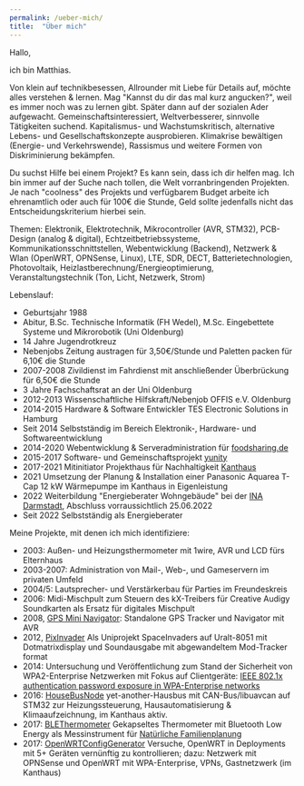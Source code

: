 ```yaml
---
permalink: /ueber-mich/
title:  "Über mich"
---
```

Hallo,

ich bin Matthias.

Von klein auf technikbesessen, Allrounder mit Liebe für Details auf, möchte alles verstehen & lernen. Mag "Kannst du dir das mal kurz angucken?", weil es immer noch was zu lernen gibt.
Später dann auf der sozialen Ader aufgewacht.
Gemeinschaftsinteressiert, Weltverbesserer, sinnvolle Tätigkeiten suchend. Kapitalismus- und Wachstumskritisch, alternative Lebens- und Gesellschaftskonzepte ausprobieren. Klimakrise bewältigen (Energie- und Verkehrswende), Rassismus und weitere Formen von Diskriminierung bekämpfen.

Du suchst Hilfe bei einem Projekt? Es kann sein, dass ich dir helfen mag.
Ich bin immer auf der Suche nach tollen, die Welt vorranbringenden Projekten.
Je nach "coolness" des Projekts und verfügbarem Budget arbeite ich ehrenamtlich oder auch für 100€ die Stunde, Geld sollte jedenfalls nicht das Entscheidungskriterium hierbei sein.

Themen:
Elektronik, Elektrotechnik, Mikrocontroller (AVR, STM32), PCB-Design (analog & digital), Echtzeitbetriebssysteme, Kommunikationsschnittstellen, Webentwicklung (Backend), Netzwerk & Wlan (OpenWRT, OPNSense, Linux), LTE, SDR, DECT, Batterietechnologien, Photovoltaik, Heizlastberechnung/Energieoptimierung, Veranstaltungstechnik (Ton, Licht, Netzwerk, Strom)

Lebenslauf:
* Geburtsjahr 1988
* Abitur, B.Sc. Technische Informatik (FH Wedel), M.Sc. Eingebettete Systeme und Mikrorobotik (Uni Oldenburg)
* 14 Jahre Jugendrotkreuz
* Nebenjobs Zeitung austragen für 3,50€/Stunde und Paletten packen für 6,10€ die Stunde
* 2007-2008 Zivildienst im Fahrdienst mit anschließender Überbrückung für 6,50€ die Stunde
* 3 Jahre Fachschaftsrat an der Uni Oldenburg
* 2012-2013 Wissenschaftliche Hilfskraft/Nebenjob OFFIS e.V. Oldenburg
* 2014-2015 Hardware & Software Entwickler TES Electronic Solutions in Hamburg
* Seit 2014 Selbstständig im Bereich Elektronik-, Hardware- und Softwareentwicklung
* 2014-2020 Webentwicklung & Serveradministration für [foodsharing.de](https://foodsharing.de)
* 2015-2017 Software- und Gemeinschaftsprojekt [yunity](https://yunity.org)
* 2017-2021 Mitinitiator Projekthaus für Nachhaltigkeit [Kanthaus](https://kanthaus.online)
* 2021 Umsetzung der Planung & Installation einer Panasonic Aquarea T-Cap 12 kW Wärmepumpe im Kanthaus in Eigenleistung
* 2022 Weiterbildung "Energieberater Wohngebäude" bei der [INA Darmstadt](https://energieberatung-ausbildung.de/), Abschluss vorraussichtlich 25.06.2022
* Seit 2022 Selbstständig als Energieberater

Meine Projekte, mit denen ich mich identifiziere:
* 2003: Außen- und Heizungsthermometer mit 1wire, AVR und LCD fürs Elternhaus
* 2003-2007: Administration von Mail-, Web-, und Gameservern im privaten Umfeld
* 2004/5: Lautsprecher- und Verstärkerbau für Parties im Freundeskreis
* 2006: Midi-Mischpult zum Steuern des kX-Treibers für Creative Audigy Soundkarten als Ersatz für digitales Mischpult
* 2008, [GPS Mini Navigator](https://www.mikrocontroller.net/articles/GPS_Mini_Navigator): Standalone GPS Tracker und Navigator mit AVR
* 2012, [PixInvader](https://github.com/NerdyProjects/HS--PixInvader) Als Uniprojekt SpaceInvaders auf Uralt-8051 mit Dotmatrixdisplay und Soundausgabe mit abgewandeltem Mod-Tracker format
* 2014: Untersuchung und Veröffentlichung zum Stand der Sicherheit von WPA2-Enterprise Netzwerken mit Fokus auf Clientgeräte: [IEEE 802.1x authentication password
exposure in WPA-Enterprise networks](/assets/802.1x-security-analysis.pdf)
* 2016: [HouseBusNode](https://github.com/NerdyProjects/HouseBusNode) yet-another-Hausbus mit CAN-Bus/libuavcan auf STM32 zur Heizungssteuerung, Hausautomatisierung & Klimaaufzeichnung, im Kanthaus aktiv.
* 2017: [BLEThermometer](https://github.com/NerdyProjects/ble-thermometer) Gekapseltes Thermometer mit Bluetooth Low Energy als Messinstrument für [Natürliche Familienplanung](https://www.familienplanung.de/verhuetung/verhuetungsmethoden/natuerliche-methoden/die-symptothermale-methode/)
* 2017: [OpenWRTConfigGenerator](https://github.com/NerdyProjects/OpenWRT-Config-Generator) Versuche, OpenWRT in Deployments mit 5+ Geräten vernünftig zu kontrollieren; dazu: Netzwerk mit OPNSense und OpenWRT mit WPA-Enterprise, VPNs, Gastnetzwerk (im Kanthaus)
